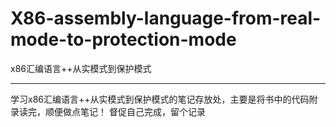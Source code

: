 # X86-assembly-language-from-real-mode-to-protection-mode
x86汇编语言++从实模式到保护模式

----------------
学习x86汇编语言++从实模式到保护模式的笔记存放处，主要是将书中的代码附录读完，顺便做点笔记！
督促自己完成，留个记录
